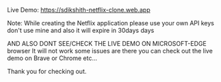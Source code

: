Live Demo: https://sdikshith-netflix-clone.web.app

Note: While creating the Netflix application please use your own API keys don't use mine and also it will expire in 30days days

AND ALSO DONT SEE/CHECK THE LIVE DEMO ON MICROSOFT-EDGE browser It will not work some issues are there you can check out the live demo on Brave or Chrome etc...

Thank you for checking out.

